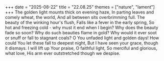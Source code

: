 +++
date = "2025-08-22"
title = "22.08.25"
themes = ["nature", "lament"]
+++
The golden light mounts thick on evening haze,
In parting leaves and comely wheat, the world,
And all between sits overbrimming full.
The beauty of the winking hour's flush,
Falls like a fever in the early spring,
So hot and freezing cold - why must it end when I begin?
Why does the beauty fade so soon?
Why do such beauties flame in gold?
Why would it ever soot or snuff or fall to stagnant coals?
O You unfaded light and golden days!
How could You let these fall to deepest night,
But I have seen your grace, though it dismays.
I will lift up Your praise, O faithful light,
So merciful and glorious, what love,
His arm ever outstretched though we despise.
